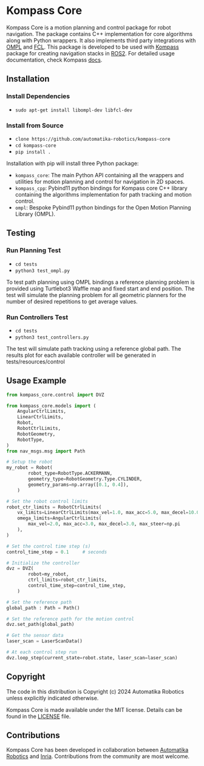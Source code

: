 # Kompass Core

Kompass Core is a motion planning and control package for robot navigation. The package contains C++ implementation for core algorithms along with Python wrappers. It also implements third party integrations with [OMPL](https://ompl.kavrakilab.org/) and [FCL](https://github.com/flexible-collision-library/fcl). This package is developed to be used with [Kompass](https://github.com/automatika-robotics/kompass) package for creating navigation stacks in [ROS2](https://docs.ros.org/en/rolling/index.html). For detailed usage documentation, check Kompass [docs](https://automatika-robotics.github.io/kompass/).


## Installation

### Install Dependencies

- ```sudo apt-get install libompl-dev libfcl-dev```

### Install from Source

- ```clone https://github.com/automatika-robotics/kompass-core```
- ```cd kompass-core```
- ```pip install .```


Installation with pip will install three Python package:

- ```kompass_core```: The main Python API containing all the wrappers and utilities for motion planning and control for navigation in 2D spaces.
- ```kompass_cpp```: Pybind11 python bindings for Kompass core C++ library containing the algorithms implementation for path tracking and motion control.
- ```ompl```: Bespoke Pybind11 python bindings for the Open Motion Planning Library (OMPL).

## Testing

### Run Planning Test

- ```cd tests```
- ```python3 test_ompl.py```

To test path planning using OMPL bindings a reference planning problem is provided using Turtlebot3 Waffle map and fixed start and end position. The test will simulate the planning problem for all geometric planners for the number of desired repetitions to get average values.

### Run Controllers Test

- ```cd tests```
- ```python3 test_controllers.py```

The test will simulate path tracking using a reference global path. The results plot for each available controller will be generated in tests/resources/control

## Usage Example

```python
from kompass_core.control import DVZ

from kompass_core.models import (
    AngularCtrlLimits,
    LinearCtrlLimits,
    Robot,
    RobotCtrlLimits,
    RobotGeometry,
    RobotType,
)
from nav_msgs.msg import Path

# Setup the robot
my_robot = Robot(
        robot_type=RobotType.ACKERMANN,
        geometry_type=RobotGeometry.Type.CYLINDER,
        geometry_params=np.array([0.1, 0.4]),
    )

# Set the robot control limits
robot_ctr_limits = RobotCtrlLimits(
    vx_limits=LinearCtrlLimits(max_vel=1.0, max_acc=5.0, max_decel=10.0),
    omega_limits=AngularCtrlLimits(
        max_vel=2.0, max_acc=3.0, max_decel=3.0, max_steer=np.pi
    ),
)

# Set the control time step (s)
control_time_step = 0.1     # seconds

# Initialize the controller
dvz = DVZ(
        robot=my_robot,
        ctrl_limits=robot_ctr_limits,
        control_time_step=control_time_step,
    )

# Set the reference path
global_path : Path = Path()

# Set the reference path for the motion control
dvz.set_path(global_path)

# Get the sensor data
laser_scan = LaserScanData()

# At each control step run
dvz.loop_step(current_state=robot.state, laser_scan=laser_scan)
```

## Copyright

The code in this distribution is Copyright (c) 2024 Automatika Robotics unless explicitly indicated otherwise.

Kompass Core is made available under the MIT license. Details can be found in the [LICENSE](LICENSE) file.

## Contributions

Kompass Core has been developed in collaboration between [Automatika Robotics](https://automatikarobotics.com/) and [Inria](https://inria.fr/). Contributions from the community are most welcome.
